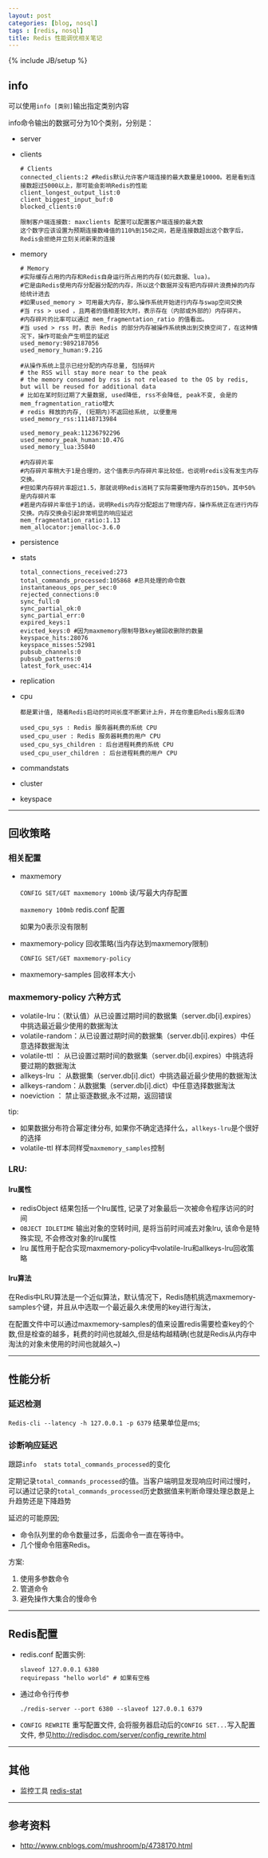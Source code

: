 ```yaml
---
layout: post
categories: [blog, nosql]
tags : [redis, nosql]
title: Redis 性能调优相关笔记
---
```

{% include JB/setup %}

## info

可以使用`info [类别]`输出指定类别内容

info命令输出的数据可分为10个类别，分别是：

* server

* clients

      # Clients
      connected_clients:2 #Redis默认允许客户端连接的最大数量是10000。若是看到连接数超过5000以上，那可能会影响Redis的性能
      client_longest_output_list:0
      client_biggest_input_buf:0
      blocked_clients:0

      限制客户端连接数: maxclients 配置可以配置客户端连接的最大数
      这个数字应该设置为预期连接数峰值的110%到150之间，若是连接数超出这个数字后，Redis会拒绝并立刻关闭新来的连接

* memory

      # Memory
      #实际缓存占用的内存和Redis自身运行所占用的内存(如元数据、lua)。
      #它是由Redis使用内存分配器分配的内存，所以这个数据并没有把内存碎片浪费掉的内存给统计进去
      #如果used_memory > 可用最大内存，那么操作系统开始进行内存与swap空间交换
      #当 rss > used ，且两者的值相差较大时，表示存在（内部或外部的）内存碎片。
      #内存碎片的比率可以通过 mem_fragmentation_ratio 的值看出。
      #当 used > rss 时，表示 Redis 的部分内存被操作系统换出到交换空间了，在这种情况下，操作可能会产生明显的延迟
      used_memory:9892187056
      used_memory_human:9.21G

      #从操作系统上显示已经分配的内存总量, 包括碎片
      # the RSS will stay more near to the peak
      # the memory consumed by rss is not released to the OS by redis, but will be reused for additional data
      # 比如在某时刻过期了大量数据, used降低, rss不会降低, peak不变, 会是的mem_fragmentation_ratio增大
      # redis 释放的内存, (短期内)不返回给系统, 以便重用
      used_memory_rss:11148713984

      used_memory_peak:11236792296
      used_memory_peak_human:10.47G
      used_memory_lua:35840

      #内存碎片率
      #内存碎片率稍大于1是合理的，这个值表示内存碎片率比较低，也说明redis没有发生内存交换。
      #但如果内存碎片率超过1.5，那就说明Redis消耗了实际需要物理内存的150%，其中50%是内存碎片率
      #若是内存碎片率低于1的话，说明Redis内存分配超出了物理内存，操作系统正在进行内存交换。内存交换会引起非常明显的响应延迟
      mem_fragmentation_ratio:1.13
      mem_allocator:jemalloc-3.6.0

* persistence
* stats

      total_connections_received:273
      total_commands_processed:105868 #总共处理的命令数
      instantaneous_ops_per_sec:0
      rejected_connections:0
      sync_full:0
      sync_partial_ok:0
      sync_partial_err:0
      expired_keys:1
      evicted_keys:0 #因为maxmemory限制导致key被回收删除的数量
      keyspace_hits:28076
      keyspace_misses:52981
      pubsub_channels:0
      pubsub_patterns:0
      latest_fork_usec:414

* replication
* cpu

      都是累计值, 随着Redis启动的时间长度不断累计上升，并在你重启Redis服务后清0

      used_cpu_sys : Redis 服务器耗费的系统 CPU
      used_cpu_user : Redis 服务器耗费的用户 CPU
      used_cpu_sys_children : 后台进程耗费的系统 CPU
      used_cpu_user_children : 后台进程耗费的用户 CPU

* commandstats
* cluster
* keyspace

---

## 回收策略

### 相关配置

* maxmemory

  `CONFIG SET/GET maxmemory 100mb` 读/写最大内存配置

  `maxmemory 100mb` redis.conf 配置

  如果为0表示没有限制

* maxmemory-policy 回收策略(当内存达到maxmemory限制)

  `CONFIG SET/GET maxmemory-policy`

* maxmemory-samples 回收样本大小

### maxmemory-policy 六种方式

* volatile-lru：（默认值）从已设置过期时间的数据集（server.db[i].expires）中挑选最近最少使用的数据淘汰
* volatile-random：从已设置过期时间的数据集（server.db[i].expires）中任意选择数据淘汰
* volatile-ttl ： 从已设置过期时间的数据集（server.db[i].expires）中挑选将要过期的数据淘汰
* allkeys-lru ： 从数据集（server.db[i].dict）中挑选最近最少使用的数据淘汰
* allkeys-random：从数据集（server.db[i].dict）中任意选择数据淘汰
* noeviction ： 禁止驱逐数据,永不过期，返回错误

tip:

* 如果数据分布符合幂定律分布, 如果你不确定选择什么，`allkeys-lru`是个很好的选择
* volatile-ttl 样本同样受`maxmemory_samples`控制

### LRU:

#### lru属性

* redisObject 结果包括一个lru属性, 记录了对象最后一次被命令程序访问的时间
* `OBJECT IDLETIME` 输出对象的空转时间, 是将当前时间减去对象lru, 该命令是特殊实现, 不会修改对象的lru属性
* lru 属性用于配合实现maxmemory-policy中volatile-lru和allkeys-lru回收策略

#### lru算法

在Redis中LRU算法是一个近似算法，默认情况下，Redis随机挑选maxmemory-samples个键，并且从中选取一个最近最久未使用的key进行淘汰，

在配置文件中可以通过maxmemory-samples的值来设置redis需要检查key的个数,但是栓查的越多，耗费的时间也就越久,但是结构越精确(也就是Redis从内存中淘汰的对象未使用的时间也就越久~)

---

## 性能分析

### 延迟检测

`Redis-cli --latency -h 127.0.0.1 -p 6379` 结果单位是ms;

### 诊断响应延迟

跟踪`info  stats` `total_commands_processed`的变化

定期记录`total_commands_processed`的值。当客户端明显发现响应时间过慢时，可以通过记录的`total_commands_processed`历史数据值来判断命理处理总数是上升趋势还是下降趋势

延迟的可能原因;

* 命令队列里的命令数量过多，后面命令一直在等待中。
* 几个慢命令阻塞Redis。

方案:

1. 使用多参数命令
2. 管道命令
3. 避免操作大集合的慢命令

---

## Redis配置

* redis.conf 配置实例:

      slaveof 127.0.0.1 6380
      requirepass "hello world" # 如果有空格

* 通过命令行传参

      ./redis-server --port 6380 --slaveof 127.0.0.1 6379

* `CONFIG REWRITE` 重写配置文件, 会将服务器启动后的`CONFIG SET...`写入配置文件, 参见<http://redisdoc.com/server/config_rewrite.html>

---

## 其他

* 监控工具 [redis-stat](https://github.com/junegunn/redis-stat)

----

## 参考资料

* <http://www.cnblogs.com/mushroom/p/4738170.html>
